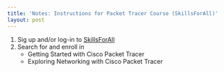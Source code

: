 ```yaml
---
title: 'Notes: Instructions for Packet Tracer Course (SkillsForAll)'
layout: post
---
```


1. Sig up and/or log-in to [SkillsForAll][skills-for-all]
2. Search for and enroll in 
    * Getting Started with Cisco Packet Tracer
    * Exploring Networking with Cisco Packet Tracer



[skills-for-all]: https://skillsforall.com/